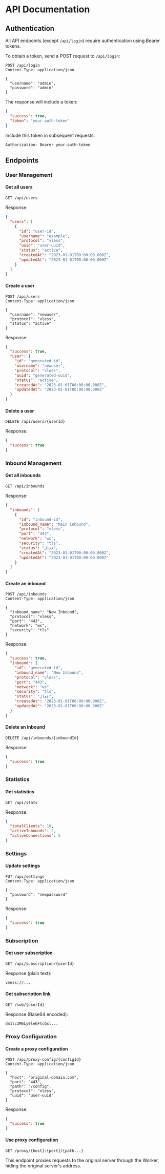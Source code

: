 # API Documentation

## Authentication

All API endpoints (except `/api/login`) require authentication using Bearer tokens.

To obtain a token, send a POST request to `/api/login`:

```
POST /api/login
Content-Type: application/json

{
  "username": "admin",
  "password": "admin"
}
```

The response will include a token:

```json
{
  "success": true,
  "token": "your-auth-token"
}
```

Include this token in subsequent requests:

```
Authorization: Bearer your-auth-token
```

## Endpoints

### User Management

#### Get all users
```
GET /api/users
```

Response:
```json
{
  "users": [
    {
      "id": "user-id",
      "username": "example",
      "protocol": "vless",
      "uuid": "user-uuid",
      "status": "active",
      "createdAt": "2023-01-01T00:00:00.000Z",
      "updatedAt": "2023-01-01T00:00:00.000Z"
    }
  ]
}
```

#### Create a user
```
POST /api/users
Content-Type: application/json

{
  "username": "newuser",
  "protocol": "vless",
  "status": "active"
}
```

Response:
```json
{
  "success": true,
  "user": {
    "id": "generated-id",
    "username": "newuser",
    "protocol": "vless",
    "uuid": "generated-uuid",
    "status": "active",
    "createdAt": "2023-01-01T00:00:00.000Z",
    "updatedAt": "2023-01-01T00:00:00.000Z"
  }
}
```

#### Delete a user
```
DELETE /api/users/{userId}
```

Response:
```json
{
  "success": true
}
```

### Inbound Management

#### Get all inbounds
```
GET /api/inbounds
```

Response:
```json
{
  "inbounds": [
    {
      "id": "inbound-id",
      "inbound_name": "Main Inbound",
      "protocol": "vless",
      "port": "443",
      "network": "ws",
      "security": "tls",
      "status": "فعال",
      "createdAt": "2023-01-01T00:00:00.000Z",
      "updatedAt": "2023-01-01T00:00:00.000Z"
    }
  ]
}
```

#### Create an inbound
```
POST /api/inbounds
Content-Type: application/json

{
  "inbound_name": "New Inbound",
  "protocol": "vless",
  "port": "443",
  "network": "ws",
  "security": "tls"
}
```

Response:
```json
{
  "success": true,
  "inbound": {
    "id": "generated-id",
    "inbound_name": "New Inbound",
    "protocol": "vless",
    "port": "443",
    "network": "ws",
    "security": "tls",
    "status": "فعال",
    "createdAt": "2023-01-01T00:00:00.000Z",
    "updatedAt": "2023-01-01T00:00:00.000Z"
  }
}
```

#### Delete an inbound
```
DELETE /api/inbounds/{inboundId}
```

Response:
```json
{
  "success": true
}
```

### Statistics

#### Get statistics
```
GET /api/stats
```

Response:
```json
{
  "totalClients": 10,
  "activeInbounds": 2,
  "activeConnections": 5
}
```

### Settings

#### Update settings
```
PUT /api/settings
Content-Type: application/json

{
  "password": "newpassword"
}
```

Response:
```json
{
  "success": true
}
```

### Subscription

#### Get user subscription
```
GET /api/subscription/{userId}
```

Response (plain text):
```
vmess://...
```

#### Get subscription link
```
GET /sub/{userId}
```

Response (Base64 encoded):
```
dm1lc3M6Ly9leGFtcGxl...
```

### Proxy Configuration

#### Create a proxy configuration
```
POST /api/proxy-config/{configId}
Content-Type: application/json

{
  "host": "original-domain.com",
  "port": "443",
  "path": "/config",
  "protocol": "vless",
  "uuid": "user-uuid"
}
```

Response:
```json
{
  "success": true
}
```

#### Use proxy configuration
```
GET /proxy/{host}:{port}/{path...}
```

This endpoint proxies requests to the original server through the Worker, hiding the original server's address.